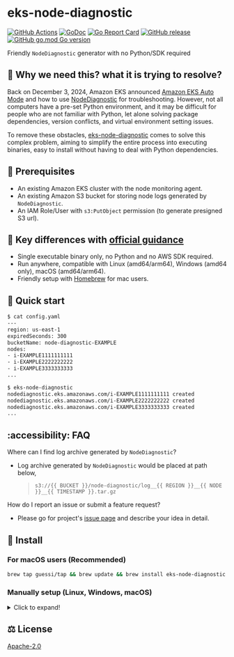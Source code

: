 # eks-node-diagnostic

[![GitHub Actions](https://github.com/guessi/eks-node-diagnostic/actions/workflows/go.yml/badge.svg?branch=main)](https://github.com/guessi/eks-node-diagnostic/actions/workflows/go.yml)
[![GoDoc](https://godoc.org/github.com/guessi/eks-node-diagnostic?status.svg)](https://godoc.org/github.com/guessi/eks-node-diagnostic)
[![Go Report Card](https://goreportcard.com/badge/github.com/guessi/eks-node-diagnostic)](https://goreportcard.com/report/github.com/guessi/eks-node-diagnostic)
[![GitHub release](https://img.shields.io/github/release/guessi/eks-node-diagnostic.svg)](https://github.com/guessi/eks-node-diagnostic/releases/latest)
[![GitHub go.mod Go version](https://img.shields.io/github/go-mod/go-version/guessi/eks-node-diagnostic)](https://github.com/guessi/eks-node-diagnostic/blob/main/go.mod)

Friendly `NodeDiagnostic` generator with no Python/SDK required

## 🤔 Why we need this? what it is trying to resolve?

Back on December 3, 2024, Amazon EKS announced [Amazon EKS Auto Mode](https://aws.amazon.com/blogs/containers/getting-started-with-amazon-eks-auto-mode/) and how to use [NodeDiagnostic](https://docs.aws.amazon.com/eks/latest/userguide/auto-get-logs.html) for troubleshooting. However, not all computers have a pre-set Python environment, and it may be difficult for people who are not familiar with Python, let alone solving package dependencies, version conflicts, and virtual environment setting issues.

To remove these obstacles, [eks-node-diagnostic](https://github.com/guessi/eks-node-diagnostic) comes to solve this complex problem, aiming to simplify the entire process into executing binaries, easy to install without having to deal with Python dependencies.

## 🔢 Prerequisites

* An existing Amazon EKS cluster with the node monitoring agent.
* An existing Amazon S3 bucket for storing node logs generated by `NodeDiagnostic`.
* An IAM Role/User with `s3:PutObject` permission (to generate presigned S3 url).

## 👀 Key differences with [official guidance](https://docs.aws.amazon.com/eks/latest/userguide/auto-get-logs.html)

* Single executable binary only, no Python and no AWS SDK required.
* Run anywhere, compatible with Linux (amd64/arm64), Windows (amd64 only), macOS (amd64/arm64).
* Friendly setup with [Homebrew](https://brew.sh/) for mac users.

## 🚀 Quick start

```bash
$ cat config.yaml
---
region: us-east-1
expiredSeconds: 300
bucketName: node-diagnostic-EXAMPLE
nodes:
- i-EXAMPLE1111111111
- i-EXAMPLE2222222222
- i-EXAMPLE3333333333
...
```

```bash
$ eks-node-diagnostic
nodediagnostic.eks.amazonaws.com/i-EXAMPLE1111111111 created
nodediagnostic.eks.amazonaws.com/i-EXAMPLE2222222222 created
nodediagnostic.eks.amazonaws.com/i-EXAMPLE3333333333 created
...
```

## :accessibility: FAQ

Where can I find log archive generated by `NodeDiagnostic`?

* Log archive generated by `NodeDiagnostic` would be placed at path below,

    > `s3://{{ BUCKET }}/node-diagnostic/log__{{ REGION }}__{{ NODE }}__{{ TIMESTAMP }}.tar.gz`

How do I report an issue or submit a feature request?

* Please go for project's [issue page](https://github.com/guessi/eks-node-diagnostic/issues) and describe your idea in detail.

## 👷 Install

### For macOS users (Recommended)

```bash
brew tap guessi/tap && brew update && brew install eks-node-diagnostic
```

### Manually setup (Linux, Windows, macOS)

<details><!-- markdownlint-disable-line -->
<summary>Click to expand!</summary><!-- markdownlint-disable-line -->

#### For Linux users

```bash
curl -fsSL https://github.com/guessi/eks-node-diagnostic/releases/latest/download/eks-node-diagnostic-Linux-$(uname -m).tar.gz -o - | tar zxvf -
mv -vf ./eks-node-diagnostic /usr/local/bin/eks-node-diagnostic
```

#### For macOS users

```bash
curl -fsSL https://github.com/guessi/eks-node-diagnostic/releases/latest/download/eks-node-diagnostic-Darwin-$(uname -m).tar.gz -o - | tar zxvf -
mv -vf ./eks-node-diagnostic /usr/local/bin/eks-node-diagnostic
```

#### For Windows users

```powershell
$SRC = 'https://github.com/guessi/eks-node-diagnostic/releases/latest/download/eks-node-diagnostic-Windows-x86_64.tar.gz'
$DST = 'C:\Temp\eks-node-diagnostic-Windows-x86_64.tar.gz'
Invoke-RestMethod -Uri $SRC -OutFile $DST
```

</details>

## ⚖️ License

[Apache-2.0](LICENSE)
